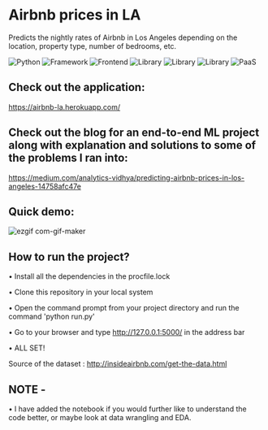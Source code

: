 # Airbnb prices in LA

Predicts the nightly rates of Airbnb in Los Angeles depending on the location, property type, number of bedrooms, etc.

![Python](https://img.shields.io/badge/Python-3.8-blueviolet)
![Framework](https://img.shields.io/badge/Framework-Flask-red)
![Frontend](https://img.shields.io/badge/Frontend-Plotly_Dash-green)
![Library](https://img.shields.io/badge/Library-pandas-yellow)
![Library](https://img.shields.io/badge/Library-scikit_learn-purple)
![Library](https://img.shields.io/badge/Library-NLTK-lightblue)
![PaaS](https://img.shields.io/badge/Paas-Heroku-fcba03)

## Check out the application:
https://airbnb-la.herokuapp.com/

## Check out the blog for an end-to-end ML project along with explanation and solutions to some of the problems I ran into:
https://medium.com/analytics-vidhya/predicting-airbnb-prices-in-los-angeles-14758afc47e

## Quick demo: 

![ezgif com-gif-maker](https://user-images.githubusercontent.com/67918990/101460122-2b5cfa00-3907-11eb-8892-3adb0edd9d50.gif)

## How to run the project?

• Install all the dependencies in the procfile.lock 

• Clone this repository in your local system

• Open the command prompt from your project directory and run the command 'python run.py'

• Go to your browser and type http://127.0.0.1:5000/ in the address bar

• ALL SET! 

Source of the dataset : http://insideairbnb.com/get-the-data.html

## NOTE - 

• I have added the notebook if you would further like to understand the code better, or maybe look at data wrangling and EDA. 
